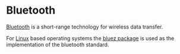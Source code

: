 # Bluetooth

[Bluetooth](https://www.bluetooth.com/) is a short-range technology for wireless
data transfer.

For [Linux](/wiki/linux.md) based operating systems the
[bluez package](/wiki/linux/bluez.md) is used as the implementation of the
bluetooth standard.
